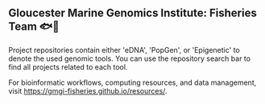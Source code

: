 ## Gloucester Marine Genomics Institute: Fisheries Team 🐟🧬

Project repositories contain either 'eDNA', 'PopGen', or 'Epigenetic' to denote the used genomic tools. You can use the repository search bar to find all projects related to each tool.

For bioinformatic workflows, computing resources, and data management, visit https://gmgi-fisheries.github.io/resources/. 

<!--

**Here are some ideas to get you started:**

🙋‍♀️ A short introduction - what is your organization all about?
🌈 Contribution guidelines - how can the community get involved?
👩‍💻 Useful resources - where can the community find your docs? Is there anything else the community should know?
🍿 Fun facts - what does your team eat for breakfast?
🧙 Remember, you can do mighty things with the power of [Markdown](https://docs.github.com/github/writing-on-github/getting-started-with-writing-and-formatting-on-github/basic-writing-and-formatting-syntax)
-->
